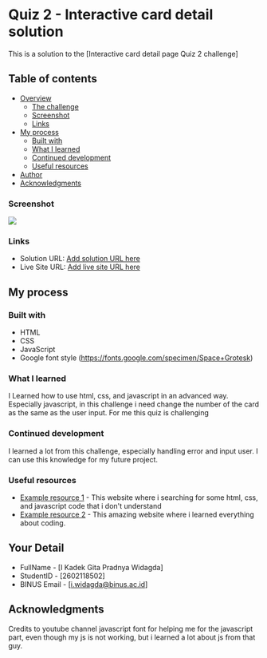 # Quiz 2 - Interactive card detail solution

This is a solution to the [Interactive card detail page Quiz 2 challenge]

## Table of contents

- [Overview](#overview)
  - [The challenge](#the-challenge)
  - [Screenshot](#screenshot)
  - [Links](#links)
- [My process](#my-process)
  - [Built with](#built-with)
  - [What I learned](#what-i-learned)
  - [Continued development](#continued-development)
  - [Useful resources](#useful-resources)
- [Author](#author)
- [Acknowledgments](#acknowledgments)


### Screenshot

![](https://cdn.discordapp.com/attachments/691621581885145159/1060846459257360455/Screen_Shot_2023-01-06_at_16.04.05.png)


### Links

- Solution URL: [Add solution URL here](https://github.com/TaigahG/interactive-card-details-form)
- Live Site URL: [Add live site URL here](https://taigahg.github.io/interactive-card-details-form/)

## My process

### Built with

- HTML
- CSS
- JavaScript
- Google font style (https://fonts.google.com/specimen/Space+Grotesk)

### What I learned

I Learned how to use html, css, and javascript in an advanced way. Especially javascript, in this challenge i need change the number of the card as the same as the user input. For me this quiz is challenging

### Continued development

I learned a lot from this challenge, especially handling error and input user. I can use this knowledge for my future project.

### Useful resources

- [Example resource 1]([https://www.example.com](https://www.w3schools.com/)) - This website where i searching for some html, css, and javascript code that i don't understand
- [Example resource 2]([https://www.example.com](https://www.youtube.com)) - This amazing website where i learned everything about coding.

## Your Detail 

- FullName - [I Kadek Gita Pradnya Widagda]
- StudentID - [2602118502]
- BINUS Email - [i.widagda@binus.ac.id]


## Acknowledgments
Credits to youtube channel javascript font for helping me for the javascript part, even though my js is not working, but i learned a lot about js from that guy.
